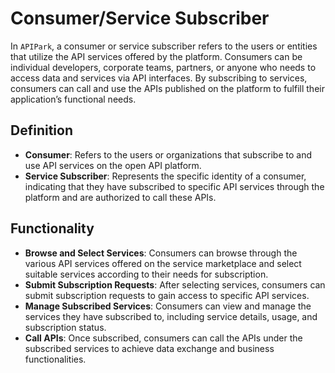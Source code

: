 # Consumer/Service Subscriber

In `APIPark`, a consumer or service subscriber refers to the users or entities that utilize the API services offered by the platform. Consumers can be individual developers, corporate teams, partners, or anyone who needs to access data and services via API interfaces. By subscribing to services, consumers can call and use the APIs published on the platform to fulfill their application’s functional needs.

## Definition

* **Consumer**: Refers to the users or organizations that subscribe to and use API services on the open API platform.
* **Service Subscriber**: Represents the specific identity of a consumer, indicating that they have subscribed to specific API services through the platform and are authorized to call these APIs.

## Functionality

* **Browse and Select Services**: Consumers can browse through the various API services offered on the service marketplace and select suitable services according to their needs for subscription.
* **Submit Subscription Requests**: After selecting services, consumers can submit subscription requests to gain access to specific API services.
* **Manage Subscribed Services**: Consumers can view and manage the services they have subscribed to, including service details, usage, and subscription status.
* **Call APIs**: Once subscribed, consumers can call the APIs under the subscribed services to achieve data exchange and business functionalities.